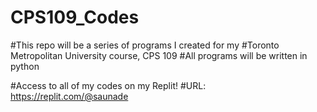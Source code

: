 # CPS109_Codes

#This repo will be a series of programs I created for my 
#Toronto Metropolitan University course, CPS 109
#All programs will be written in python

#Access to all of my codes on my Replit!
#URL: https://replit.com/@saunade
